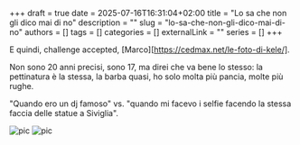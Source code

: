 +++ 
draft = true
date = 2025-07-16T16:31:04+02:00
title = "Lo sa che non gli dico mai di no"
description = ""
slug = "lo-sa-che-non-gli-dico-mai-di-no"
authors = []
tags = []
categories = []
externalLink = ""
series = []
+++

E quindi, challenge accepted, [Marco][https://cedmax.net/le-foto-di-kele/].

Non sono 20 anni precisi, sono 17, ma direi che va bene lo stesso: la pettinatura è la stessa, la barba quasi, ho solo molta più pancia, molte più rughe.

"Quando ero un dj famoso" vs. "quando mi facevo i selfie facendo la stessa faccia delle statue a Siviglia".

![pic](/images/2008.jpg) ![pic](/images/2025.jpg)